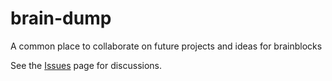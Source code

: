 # brain-dump
A common place to collaborate on future projects and ideas for brainblocks

See the [Issues](/brainblocks/brain-dump/issues) page for discussions.
